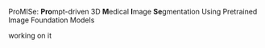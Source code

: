 ProMISe: **Pro**mpt-driven  3D **M**edical **I**mage **Se**gmentation Using Pretrained Image Foundation Models

working on it
